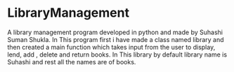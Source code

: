 # LibraryManagement
A library management program developed in python and made by Suhashi Suman Shukla.
In This program first i have made a class named library and then created a main function which takes input from the user to display, lend, add , delete and return books.
In This library by default library name is Suhashi and rest all the names are of books.
